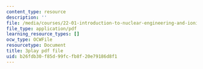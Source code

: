 ```yaml
---
content_type: resource
description: ''
file: /media/courses/22-01-introduction-to-nuclear-engineering-and-ionizing-radiation-fall-2016/b26fdb30f85d99fcfb8f20e79186d8f1_9uqKU5ZDwfM.pdf
file_type: application/pdf
learning_resource_types: []
ocw_type: OCWFile
resourcetype: Document
title: 3play pdf file
uid: b26fdb30-f85d-99fc-fb8f-20e79186d8f1
---
```

